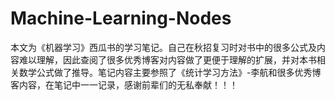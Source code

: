 # Machine-Learning-Nodes
本文为《机器学习》西瓜书的学习笔记。自己在秋招复习时对书中的很多公式及内容难以理解，因此查阅了很多优秀博客对内容做了更便于理解的扩展，并对本书相关数学公式做了推导。笔记内容主要参照了《统计学习方法》-李航和很多优秀博客内容，在笔记中一一记录，感谢前辈们的无私奉献！！！
